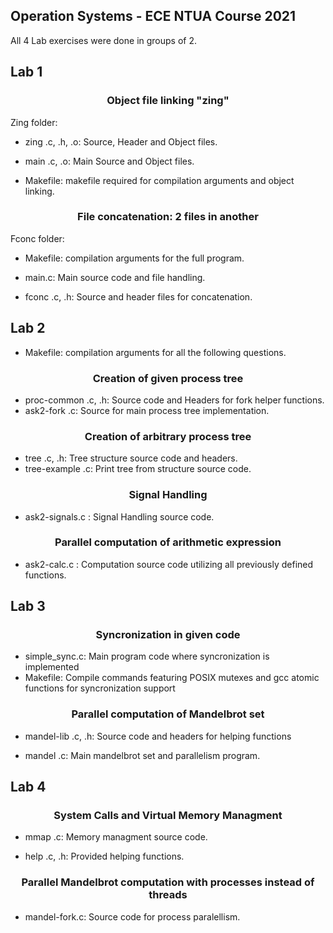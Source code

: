## Operation Systems - ECE NTUA Course 2021

All 4 Lab exercises were done in groups of 2.

## Lab 1

### <div align="center"> Object file linking "zing" </div>

Zing folder:
* zing .c, .h, .o: Source, Header and Object files.

* main .c, .o: Main Source and Object files.

* Makefile: makefile required for compilation arguments and object linking.



### <div align="center"> File concatenation: 2 files in another </div>

Fconc folder:
* Makefile: compilation arguments for the full program.

* main.c: Main source code and file handling.

* fconc .c, .h: Source and header files for concatenation.

## Lab 2

* Makefile: compilation arguments for all the following questions.

### <div align="center"> Creation of given process tree </div>

* proc-common .c, .h: Source code and Headers for fork helper functions.
* ask2-fork .c: Source for main process tree implementation.


### <div align="center"> Creation of arbitrary process tree </div>

* tree .c, .h: Tree structure source code and headers.
* tree-example .c: Print tree from structure source code.

### <div align="center"> Signal Handling </div>

* ask2-signals.c : Signal Handling source code.


### <div align="center"> Parallel computation of arithmetic expression </div>

* ask2-calc.c : Computation source code utilizing all previously defined functions.

## Lab 3

### <div align="center"> Syncronization in given code </div>

* simple_sync.c: Main program code where syncronization is implemented
* Makefile: Compile commands featuring POSIX mutexes and gcc atomic functions for syncronization support


### <div align="center"> Parallel computation of Mandelbrot set </div>

* mandel-lib .c, .h: Source code and headers for helping functions

* mandel .c: Main mandelbrot set and parallelism program.

## Lab 4

### <div align="center"> System Calls and Virtual Memory Managment </div>

* mmap .c: Memory managment source code.

* help .c, .h: Provided helping functions.

### <div align="center"> Parallel Mandelbrot computation with processes instead of threads </div>

* mandel-fork.c: Source code for process paralellism.
